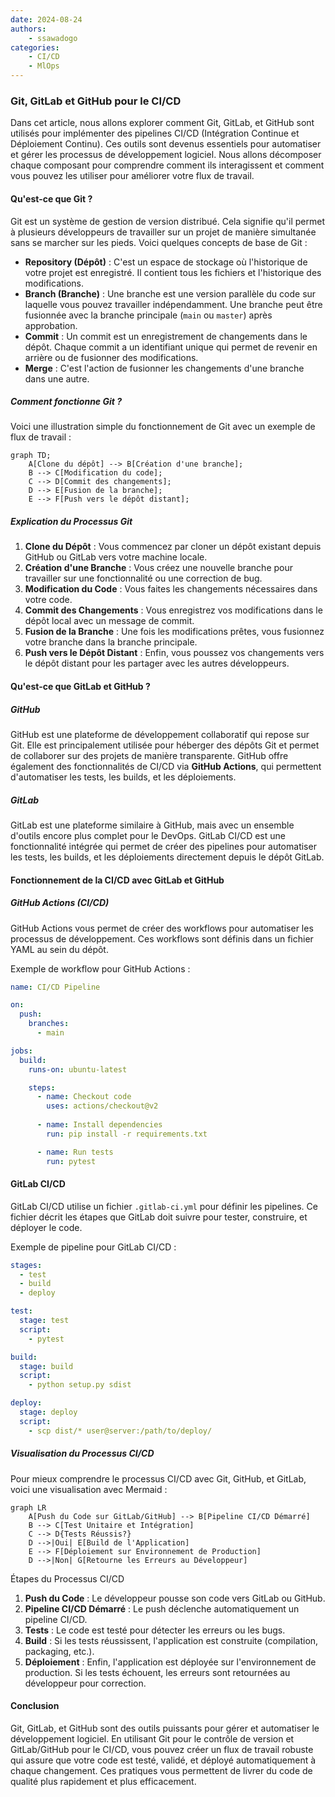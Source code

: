```yaml
---
date: 2024-08-24
authors:
    - ssawadogo
categories: 
    - CI/CD
    - MlOps
---
```


### Git, GitLab et GitHub pour le CI/CD

Dans cet article, nous allons explorer comment Git, GitLab, et GitHub sont utilisés pour implémenter des pipelines CI/CD (Intégration Continue et Déploiement Continu). Ces outils sont devenus essentiels pour automatiser et gérer les processus de développement logiciel. Nous allons décomposer chaque composant pour comprendre comment ils interagissent et comment vous pouvez les utiliser pour améliorer votre flux de travail.

#### Qu'est-ce que Git ?

Git est un système de gestion de version distribué. Cela signifie qu'il permet à plusieurs développeurs de travailler sur un projet de manière simultanée sans se marcher sur les pieds. Voici quelques concepts de base de Git :

- **Repository (Dépôt)** : C'est un espace de stockage où l'historique de votre projet est enregistré. Il contient tous les fichiers et l'historique des modifications.
- **Branch (Branche)** : Une branche est une version parallèle du code sur laquelle vous pouvez travailler indépendamment. Une branche peut être fusionnée avec la branche principale (`main` ou `master`) après approbation.
- **Commit** : Un commit est un enregistrement de changements dans le dépôt. Chaque commit a un identifiant unique qui permet de revenir en arrière ou de fusionner des modifications.
- **Merge** : C'est l'action de fusionner les changements d'une branche dans une autre.

##### Comment fonctionne Git ?

Voici une illustration simple du fonctionnement de Git avec un exemple de flux de travail :

```mermaid
graph TD;
    A[Clone du dépôt] --> B[Création d'une branche];
    B --> C[Modification du code];
    C --> D[Commit des changements];
    D --> E[Fusion de la branche];
    E --> F[Push vers le dépôt distant];
```

##### Explication du Processus Git

1. **Clone du Dépôt** : Vous commencez par cloner un dépôt existant depuis GitHub ou GitLab vers votre machine locale.
2. **Création d'une Branche** : Vous créez une nouvelle branche pour travailler sur une fonctionnalité ou une correction de bug.
3. **Modification du Code** : Vous faites les changements nécessaires dans votre code.
4. **Commit des Changements** : Vous enregistrez vos modifications dans le dépôt local avec un message de commit.
5. **Fusion de la Branche** : Une fois les modifications prêtes, vous fusionnez votre branche dans la branche principale.
6. **Push vers le Dépôt Distant** : Enfin, vous poussez vos changements vers le dépôt distant pour les partager avec les autres développeurs.

#### Qu'est-ce que GitLab et GitHub ?

##### GitHub

GitHub est une plateforme de développement collaboratif qui repose sur Git. Elle est principalement utilisée pour héberger des dépôts Git et permet de collaborer sur des projets de manière transparente. GitHub offre également des fonctionnalités de CI/CD via **GitHub Actions**, qui permettent d'automatiser les tests, les builds, et les déploiements.

##### GitLab

GitLab est une plateforme similaire à GitHub, mais avec un ensemble d'outils encore plus complet pour le DevOps. GitLab CI/CD est une fonctionnalité intégrée qui permet de créer des pipelines pour automatiser les tests, les builds, et les déploiements directement depuis le dépôt GitLab.

#### Fonctionnement de la CI/CD avec GitLab et GitHub

##### GitHub Actions (CI/CD)

GitHub Actions vous permet de créer des workflows pour automatiser les processus de développement. Ces workflows sont définis dans un fichier YAML au sein du dépôt.

Exemple de workflow pour GitHub Actions :

```yaml
name: CI/CD Pipeline

on:
  push:
    branches:
      - main

jobs:
  build:
    runs-on: ubuntu-latest

    steps:
      - name: Checkout code
        uses: actions/checkout@v2
      
      - name: Install dependencies
        run: pip install -r requirements.txt

      - name: Run tests
        run: pytest
```

#### GitLab CI/CD

GitLab CI/CD utilise un fichier `.gitlab-ci.yml` pour définir les pipelines. Ce fichier décrit les étapes que GitLab doit suivre pour tester, construire, et déployer le code.

Exemple de pipeline pour GitLab CI/CD :

```yaml
stages:
  - test
  - build
  - deploy

test:
  stage: test
  script:
    - pytest

build:
  stage: build
  script:
    - python setup.py sdist

deploy:
  stage: deploy
  script:
    - scp dist/* user@server:/path/to/deploy/
```

##### Visualisation du Processus CI/CD

Pour mieux comprendre le processus CI/CD avec Git, GitHub, et GitLab, voici une visualisation avec Mermaid :

```mermaid
graph LR
    A[Push du Code sur GitLab/GitHub] --> B[Pipeline CI/CD Démarré]
    B --> C[Test Unitaire et Intégration]
    C --> D{Tests Réussis?}
    D -->|Oui| E[Build de l'Application]
    E --> F[Déploiement sur Environnement de Production]
    D -->|Non| G[Retourne les Erreurs au Développeur]
```

Étapes du Processus CI/CD

1. **Push du Code** : Le développeur pousse son code vers GitLab ou GitHub.
2. **Pipeline CI/CD Démarré** : Le push déclenche automatiquement un pipeline CI/CD.
3. **Tests** : Le code est testé pour détecter les erreurs ou les bugs.
4. **Build** : Si les tests réussissent, l'application est construite (compilation, packaging, etc.).
5. **Déploiement** : Enfin, l'application est déployée sur l'environnement de production. Si les tests échouent, les erreurs sont retournées au développeur pour correction.

#### Conclusion

Git, GitLab, et GitHub sont des outils puissants pour gérer et automatiser le développement logiciel. En utilisant Git pour le contrôle de version et GitLab/GitHub pour le CI/CD, vous pouvez créer un flux de travail robuste qui assure que votre code est testé, validé, et déployé automatiquement à chaque changement. Ces pratiques vous permettent de livrer du code de qualité plus rapidement et plus efficacement.